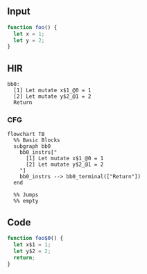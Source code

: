 
## Input

```javascript
function foo() {
  let x = 1;
  let y = 2;
}

```

## HIR

```
bb0:
  [1] Let mutate x$1_@0 = 1
  [2] Let mutate y$2_@1 = 2
  Return
```

### CFG

```mermaid
flowchart TB
  %% Basic Blocks
  subgraph bb0
    bb0_instrs["
      [1] Let mutate x$1_@0 = 1
      [2] Let mutate y$2_@1 = 2
    "]
    bb0_instrs --> bb0_terminal(["Return"])
  end

  %% Jumps
  %% empty
```

## Code

```javascript
function foo$0() {
  let x$1 = 1;
  let y$2 = 2;
  return;
}

```
      